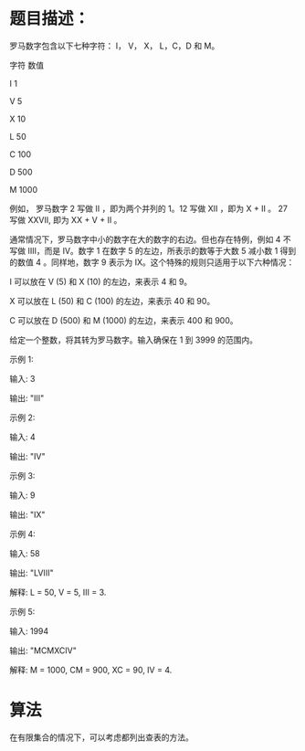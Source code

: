 # 题目描述：

罗马数字包含以下七种字符： I， V， X， L，C，D 和 M。

字符          数值

I             1

V             5

X             10

L             50

C             100

D             500

M             1000

例如， 罗马数字 2 写做 II ，即为两个并列的 1。12 写做 XII ，即为 X + II 。 27 写做  XXVII, 即为 XX + V + II 。

通常情况下，罗马数字中小的数字在大的数字的右边。但也存在特例，例如 4 不写做 IIII，而是 IV。数字 1 在数字 5 的左边，所表示的数等于大数 5 减小数 1 得到的数值 4 。同样地，数字 9 表示为 IX。这个特殊的规则只适用于以下六种情况：


I 可以放在 V (5) 和 X (10) 的左边，来表示 4 和 9。

X 可以放在 L (50) 和 C (100) 的左边，来表示 40 和 90。 

C 可以放在 D (500) 和 M (1000) 的左边，来表示 400 和 900。

给定一个整数，将其转为罗马数字。输入确保在 1 到 3999 的范围内。



示例 1:



输入: 3

输出: "III"

示例 2:



输入: 4

输出: "IV"

示例 3:



输入: 9

输出: "IX"

示例 4:



输入: 58

输出: "LVIII"

解释: L = 50, V = 5, III = 3.

示例 5:



输入: 1994

输出: "MCMXCIV"

解释: M = 1000, CM = 900, XC = 90, IV = 4.

# 算法
在有限集合的情况下，可以考虑都列出查表的方法。

